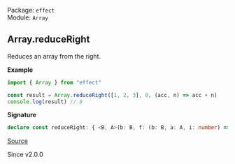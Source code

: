 Package: `effect`<br />
Module: `Array`<br />

## Array.reduceRight

Reduces an array from the right.

**Example**

```ts
import { Array } from "effect"

const result = Array.reduceRight([1, 2, 3], 0, (acc, n) => acc + n)
console.log(result) // 6
```

**Signature**

```ts
declare const reduceRight: { <B, A>(b: B, f: (b: B, a: A, i: number) => B): (self: Iterable<A>) => B; <A, B>(self: Iterable<A>, b: B, f: (b: B, a: A, i: number) => B): B; }
```

[Source](https://github.com/Effect-TS/effect/tree/main/packages/effect/src/Array.ts#L2704)

Since v2.0.0